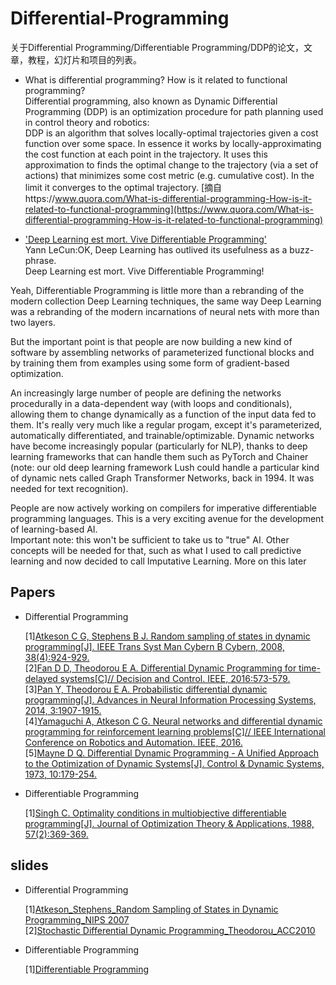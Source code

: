 # Differential-Programming

关于Differential Programming/Differentiable Programming/DDP的论文，文章，教程，幻灯片和项目的列表。<br>
* What is differential programming? How is it related to functional programming?<br>
  Differential programming, also known as Dynamic Differential Programming (DDP) is an optimization procedure for path planning used in control theory and robotics:<br>
  DDP is an algorithm that solves locally-optimal trajectories given a cost function over some space. In essence it works by locally-approximating the cost function at each point in the trajectory. It uses this approximation to finds the optimal change to the trajectory (via a set of actions) that minimizes some cost metric (e.g. cumulative cost). In the limit it converges to the optimal trajectory. [摘自https://www.quora.com/What-is-differential-programming-How-is-it-related-to-functional-programming](https://www.quora.com/What-is-differential-programming-How-is-it-related-to-functional-programming)
  
* ['Deep Learning est mort. Vive Differentiable Programming'](https://techburst.io/deep-learning-est-mort-vive-differentiable-programming-5060d3c55074)<br>
Yann LeCun:OK, Deep Learning has outlived its usefulness as a buzz-phrase.<br>
Deep Learning est mort. Vive Differentiable Programming!<br>

Yeah, Differentiable Programming is little more than a rebranding of the modern collection Deep Learning techniques, the same way Deep Learning was a rebranding of the modern incarnations of neural nets with more than two layers.<br>

But the important point is that people are now building a new kind of software by assembling networks of parameterized functional blocks and by training them from examples using some form of gradient-based optimization.<br>

An increasingly large number of people are defining the networks procedurally in a data-dependent way (with loops and conditionals), allowing them to change dynamically as a function of the input data fed to them. It's really very much like a regular progam, except it's parameterized, automatically differentiated, and trainable/optimizable. Dynamic networks have become increasingly popular (particularly for NLP), thanks to deep learning frameworks that can handle them such as PyTorch and Chainer (note: our old deep learning framework Lush could handle a particular kind of dynamic nets called Graph Transformer Networks, back in 1994. It was needed for text recognition).<br>

People are now actively working on compilers for imperative differentiable programming languages. This is a very exciting avenue for the development of learning-based AI.<br>
Important note: this won't be sufficient to take us to "true" AI. Other concepts will be needed for that, such as what I used to call predictive learning and now decided to call Imputative Learning. More on this later<br>

Papers
-------
* Differential Programming

  [1][Atkeson C G, Stephens B J. Random sampling of states in dynamic programming[J]. IEEE Trans Syst Man Cybern B Cybern, 2008, 38(4):924-929.](https://ieeexplore.ieee.org/document/4559368/citations)<br>
  [2][Fan D D, Theodorou E A. Differential Dynamic Programming for time-delayed systems[C]// Decision and Control. IEEE, 2016:573-579.](https://doi.org/10.1109/CDC.2016.7798330)<br>
  [3][Pan Y, Theodorou E A. Probabilistic differential dynamic programming[J]. Advances in Neural Information Processing Systems, 2014, 3:1907-1915.](https://papers.nips.cc/paper/5248-probabilistic-differential-dynamic-programming)<br>
  [4][Yamaguchi A, Atkeson C G. Neural networks and differential dynamic programming for reinforcement learning problems[C]// IEEE International Conference on Robotics and Automation. IEEE, 2016.](https://doi.org/10.1109/ICRA.2016.7487755)<br>
  [5][Mayne D Q. Differential Dynamic Programming - A Unified Approach to the Optimization of Dynamic Systems[J]. Control & Dynamic Systems, 1973, 10:179-254.](https://doi.org/10.1016/B978-0-12-012710-8.50010-8)<br>
  
* Differentiable Programming
 
  [1][Singh C. Optimality conditions in multiobjective differentiable programming[J]. Journal of Optimization Theory & Applications, 1988, 57(2):369-369.](https://doi.org/10.1007/BF00938820)<br>
  
slides
-------
* Differential Programming

  [1][Atkeson_Stephens_Random Sampling of States in Dynamic Programming_NIPS 2007](https://pdfs.semanticscholar.org/presentation/9b05/8eb3539b894d1433113f7f6fee8b8e337a7e.pdf)<br>
  [2][Stochastic Differential Dynamic Programming_Theodorou_ACC2010](https://homes.cs.washington.edu/~todorov/papers/TheodorouACC10.pdf)<br>
* Differentiable Programming

  [1][Differentiable Programming](https://www.cs.nuim.ie/~gunes/files/Baydin-MSR-Slides-20160201.pdf)<br>

